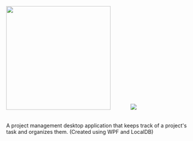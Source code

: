 <div>
  <img src="https://user-images.githubusercontent.com/62003240/129524820-b74fa54f-babe-4b1f-9f83-0baa1aebb923.jpg" width="280"   />
  <img src="https://img.shields.io/badge/.NET-5.0-blue" hspace="50" /> 
<div/>

<br/>
  
A project management desktop application that keeps track of a project's task and organizes them. (Created using WPF and LocalDB)
